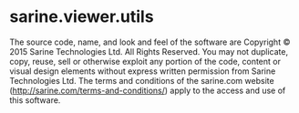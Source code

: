 # sarine.viewer.utils

The source code, name, and look and feel of the software are Copyright © 2015 Sarine Technologies Ltd.
All Rights Reserved. You may not duplicate, copy, reuse, sell or otherwise exploit any portion of the code, content or visual design elements without express written permission from Sarine Technologies Ltd.
The terms and conditions of the sarine.com website (http://sarine.com/terms-and-conditions/) apply to the access and use of this software.
